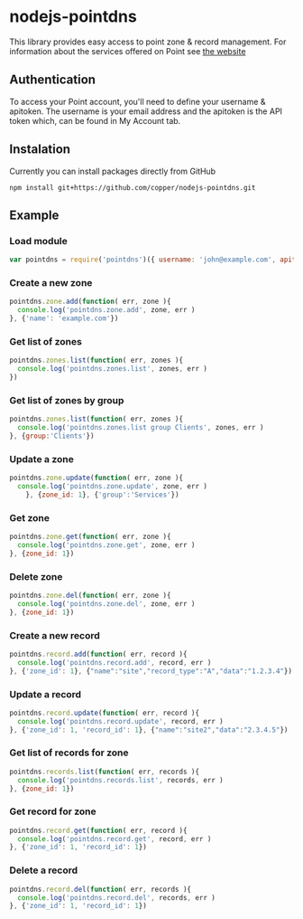 nodejs-pointdns
===============

This library provides easy access to point zone & record management. For information about the services offered on Point see [the website](http://pointhq.com)

## Authentication

To access your Point account, you'll need to define your username & apitoken. The username is your email address and the apitoken is the API token which, can be found in My Account tab.

## Instalation

Currently you can install packages directly from GitHub

```
npm install git+https://github.com/copper/nodejs-pointdns.git
```

## Example

### Load module
```javascript
var pointdns = require('pointdns')({ username: 'john@example.com', apitoken: 'secret-key' })

```

### Create a new zone
```javascript
pointdns.zone.add(function( err, zone ){
  console.log('pointdns.zone.add', zone, err )
}, {'name': 'example.com'})
```

### Get list of zones
```javascript
pointdns.zones.list(function( err, zones ){
  console.log('pointdns.zones.list', zones, err )
})
```

### Get list of zones by group
```javascript
pointdns.zones.list(function( err, zones ){
  console.log('pointdns.zones.list group Clients', zones, err )
}, {group:'Clients'})
```

### Update a zone
```javascript
pointdns.zone.update(function( err, zone ){
  console.log('pointdns.zone.update', zone, err )
    }, {zone_id: 1}, {'group':'Services'})
```

### Get zone
```javascript
pointdns.zone.get(function( err, zone ){
  console.log('pointdns.zone.get', zone, err )
}, {zone_id: 1})
```

### Delete zone
```javascript
pointdns.zone.del(function( err, zone ){
  console.log('pointdns.zone.del', zone, err )
}, {zone_id: 1})
```

### Create a new record
```javascript
pointdns.record.add(function( err, record ){
  console.log('pointdns.record.add', record, err )
}, {'zone_id': 1}, {"name":"site","record_type":"A","data":"1.2.3.4"})
```

### Update a record
```javascript
pointdns.record.update(function( err, record ){
  console.log('pointdns.record.update', record, err )
}, {'zone_id': 1, 'record_id': 1}, {"name":"site2","data":"2.3.4.5"})
```

### Get list of records for zone
```javascript
pointdns.records.list(function( err, records ){
  console.log('pointdns.records.list', records, err )
}, {zone_id: 1})
```

### Get record for zone
```javascript
pointdns.record.get(function( err, record ){
  console.log('pointdns.record.get', record, err )
}, {'zone_id': 1, 'record_id': 1})
```

### Delete a record
```javascript
pointdns.record.del(function( err, records ){
  console.log('pointdns.record.del', records, err )
}, {'zone_id': 1, 'record_id': 1})
```
